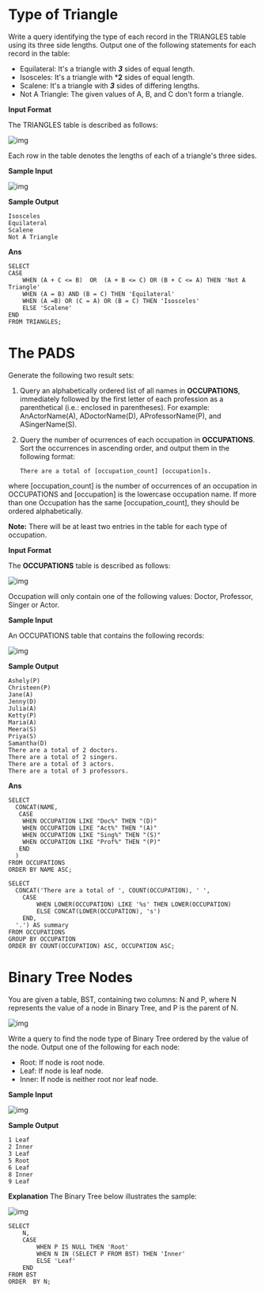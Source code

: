 # Type of Triangle
  
Write a query identifying the type of each record in the TRIANGLES table using its three side lengths. Output one of the following statements for each record in the table:

- Equilateral: It's a triangle with ***3*** sides of equal length.
- Isosceles: It's a triangle with ***2** sides of equal length.
- Scalene: It's a triangle with ***3*** sides of differing lengths.
- Not A Triangle: The given values of A, B, and C don't form a triangle.

**Input Format**

The TRIANGLES table is described as follows:

![img](https://s3.amazonaws.com/hr-challenge-images/12887/1443815629-ac2a843fb7-1.png)

Each row in the table denotes the lengths of each of a triangle's three sides.

**Sample Input**

![img](https://s3.amazonaws.com/hr-challenge-images/12887/1443815827-cbfc1ca12b-2.png)

**Sample Output**

    Isosceles
    Equilateral
    Scalene
    Not A Triangle
    
**Ans**

	SELECT 
 	CASE 
        WHEN (A + C <= B)  OR  (A + B <= C) OR (B + C <= A) THEN 'Not A Triangle'
        WHEN (A = B) AND (B = C) THEN 'Equilateral'
        WHEN (A =B) OR (C = A) OR (B = C) THEN 'Isosceles'
        ELSE 'Scalene'
	END 
	FROM TRIANGLES;
    
# The PADS
  
Generate the following two result sets:

1. Query an alphabetically ordered list of all names in **OCCUPATIONS**, immediately followed by the first letter of each profession as a parenthetical (i.e.: enclosed in parentheses). For example: AnActorName(A), ADoctorName(D), AProfessorName(P), and ASingerName(S).
   
2. Query the number of ocurrences of each occupation in **OCCUPATIONS**. Sort the occurrences in ascending order, and output them in the following format:

       There are a total of [occupation_count] [occupation]s.
where [occupation_count] is the number of occurrences of an occupation in OCCUPATIONS and [occupation] is the lowercase occupation name. If more than one Occupation has the same [occupation_count], they should be ordered alphabetically.

**Note:** There will be at least two entries in the table for each type of occupation.

**Input Format**

The  **OCCUPATIONS** table is described as follows:

![img](https://s3.amazonaws.com/hr-challenge-images/12889/1443816414-2a465532e7-1.png)

Occupation will only contain one of the following values: Doctor, Professor, Singer or Actor.

**Sample Input**

An OCCUPATIONS table that contains the following records:

![img](https://s3.amazonaws.com/hr-challenge-images/12889/1443816608-0b4d01d157-2.png)

**Sample Output**

    Ashely(P)
    Christeen(P)
    Jane(A)
    Jenny(D)
    Julia(A)
    Ketty(P)
    Maria(A)
    Meera(S)
    Priya(S)
    Samantha(D)
    There are a total of 2 doctors.
    There are a total of 2 singers.
    There are a total of 3 actors.
    There are a total of 3 professors.
    
**Ans**

    SELECT
      CONCAT(NAME,
       CASE
        WHEN OCCUPATION LIKE "Doc%" THEN "(D)"
        WHEN OCCUPATION LIKE "Act%" THEN "(A)"
        WHEN OCCUPATION LIKE "Sing%" THEN "(S)"
        WHEN OCCUPATION LIKE "Prof%" THEN "(P)"
       END
      )
    FROM OCCUPATIONS
    ORDER BY NAME ASC;

    SELECT 
      CONCAT('There are a total of ', COUNT(OCCUPATION), ' ', 
        CASE 
            WHEN LOWER(OCCUPATION) LIKE '%s' THEN LOWER(OCCUPATION)
            ELSE CONCAT(LOWER(OCCUPATION), 's')
        END, 
      '.') AS summary
    FROM OCCUPATIONS 
    GROUP BY OCCUPATION
    ORDER BY COUNT(OCCUPATION) ASC, OCCUPATION ASC;
    
# Binary Tree Nodes
  
You are given a table, BST, containing two columns: N and P, where N represents the value of a node in Binary Tree, and P is the parent of N.

![img](https://s3.amazonaws.com/hr-challenge-images/12888/1443818507-5095ab9853-1.png)

Write a query to find the node type of Binary Tree ordered by the value of the node. Output one of the following for each node:

- Root: If node is root node.
- Leaf: If node is leaf node.
- Inner: If node is neither root nor leaf node.
  
**Sample Input**

![img](https://s3.amazonaws.com/hr-challenge-images/12888/1443818467-30644673f6-2.png)

**Sample Output**

	1 Leaf
	2 Inner
	3 Leaf
	5 Root
	6 Leaf
	8 Inner
	9 Leaf
    
**Explanation**
The Binary Tree below illustrates the sample:

![img](https://s3.amazonaws.com/hr-challenge-images/12888/1443773633-f9e6fd314e-simply_sql_bst.png)

	SELECT
	    N,
	    CASE
	        WHEN P IS NULL THEN 'Root'
	        WHEN N IN (SELECT P FROM BST) THEN 'Inner'
	        ELSE 'Leaf'
	    END
	FROM BST
	ORDER  BY N;
